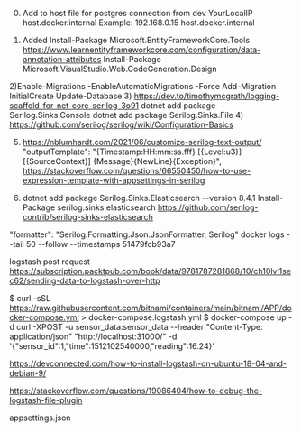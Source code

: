 ﻿0) Add to host file for postgres connection from dev
YourLocalIP host.docker.internal
Example:
192.168.0.15 host.docker.internal

1) Added 
Install-Package Microsoft.EntityFrameworkCore.Tools
https://www.learnentityframeworkcore.com/configuration/data-annotation-attributes
Install-Package Microsoft.VisualStudio.Web.CodeGeneration.Design

2)Enable-Migrations -EnableAutomaticMigrations -Force
Add-Migration InitialCreate
Update-Database
3) https://dev.to/timothymcgrath/logging-scaffold-for-net-core-serilog-3o91
 dotnet add package Serilog.Sinks.Console
 dotnet add package Serilog.Sinks.File
4) https://github.com/serilog/serilog/wiki/Configuration-Basics

5) https://nblumhardt.com/2021/06/customize-serilog-text-output/
          "outputTemplate": "{Timestamp:HH:mm:ss.fff} [{Level:u3}] [{SourceContext}] {Message}{NewLine}{Exception}",
https://stackoverflow.com/questions/66550450/how-to-use-expression-template-with-appsettings-in-serilog

6) dotnet add package Serilog.Sinks.Elasticsearch --version 8.4.1
Install-Package serilog.sinks.elasticsearch
https://github.com/serilog-contrib/serilog-sinks-elasticsearch

"formatter": "Serilog.Formatting.Json.JsonFormatter, Serilog"
docker logs --tail 50 --follow --timestamps 51479fcb93a7

logstash post request
https://subscription.packtpub.com/book/data/9781787281868/10/ch10lvl1sec62/sending-data-to-logstash-over-http

$ curl -sSL https://raw.githubusercontent.com/bitnami/containers/main/bitnami/APP/docker-compose.yml > docker-compose.logstash.yml
$ docker-compose up -d
curl -XPOST -u sensor_data:sensor_data --header "Content-Type: application/json" "http://localhost:31000/" -d '{"sensor_id":1,"time":1512102540000,"reading":16.24}'

https://devconnected.com/how-to-install-logstash-on-ubuntu-18-04-and-debian-9/

https://stackoverflow.com/questions/19086404/how-to-debug-the-logstash-file-plugin

appsettings.json

